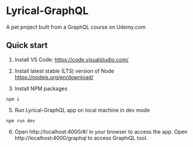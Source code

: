 # Lyrical-GraphQL

A pet project built from a GraphQL course on Udemy.com

## Quick start

1. Install VS Code: https://code.visualstudio.com/

2. Install latest stable (LTS) version of Node https://nodejs.org/en/download/

3. Install NPM packages

```
npm i
```

5. Run Lyrical-GraphQL app on local machine in dev mode

```
npm run dev
```

6. Open http://localhost:4000/#/ in your browser to access the app. Open http://localhost:4000/graphql to access GraphiQL tool.
